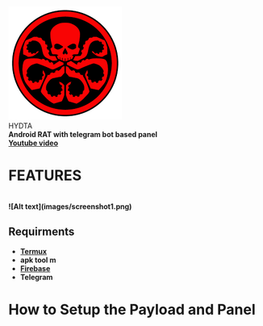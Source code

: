 
![Alt text](images/logo.png)<br>
HYDTA<br>
<b>Android RAT with telegram bot based panel<b> <br>
[Youtube video](https://google.com)
<h1>FEATURES</h1><br>
![Alt text](images/screenshot1.png)

<h2>Requirments</h2>
<ul>
  <li><a href="https://f-droid.org/repo/com.termux_118.apk"> Termux </a></li>
  <li>apk tool m</li>
  <li><a href="firebase.google.com">Firebase</a></li>
  <li>Telegram</li>
</ul>
<h1>How to Setup the Payload and Panel</h1>
